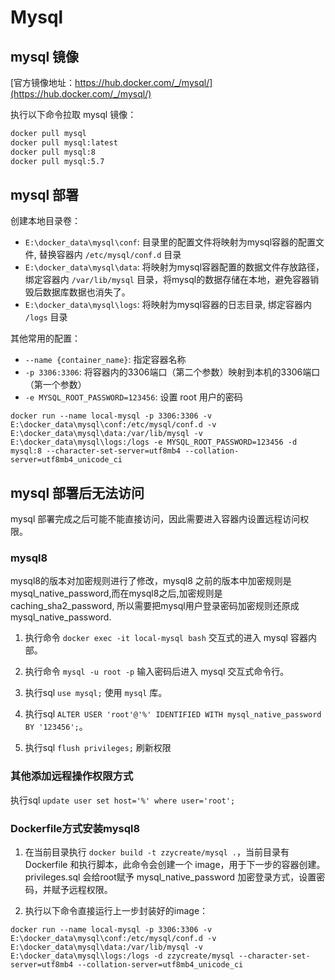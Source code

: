 # Mysql

## mysql 镜像

[官方镜像地址：https://hub.docker.com/_/mysql/](https://hub.docker.com/_/mysql/)

执行以下命令拉取 mysql 镜像：

```bash
docker pull mysql
docker pull mysql:latest
docker pull mysql:8
docker pull mysql:5.7
```

## mysql 部署

创建本地目录卷：

- `E:\docker_data\mysql\conf`: 目录里的配置文件将映射为mysql容器的配置文件, 替换容器内 `/etc/mysql/conf.d` 目录
- `E:\docker_data\mysql\data`: 将映射为mysql容器配置的数据文件存放路径， 绑定容器内 `/var/lib/mysql` 目录，将mysql的数据存储在本地，避免容器销毁后数据库数据也消失了。
- `E:\docker_data\mysql\logs`: 将映射为mysql容器的日志目录, 绑定容器内 `/logs` 目录

其他常用的配置：

- `--name {container_name}`: 指定容器名称
- `-p 3306:3306`: 将容器内的3306端口（第二个参数）映射到本机的3306端口（第一个参数）
- `-e MYSQL_ROOT_PASSWORD=123456`: 设置 root 用户的密码

```
docker run --name local-mysql -p 3306:3306 -v E:\docker_data\mysql\conf:/etc/mysql/conf.d -v E:\docker_data\mysql\data:/var/lib/mysql -v E:\docker_data\mysql\logs:/logs -e MYSQL_ROOT_PASSWORD=123456 -d mysql:8 --character-set-server=utf8mb4 --collation-server=utf8mb4_unicode_ci 
```

## mysql 部署后无法访问

mysql 部署完成之后可能不能直接访问，因此需要进入容器内设置远程访问权限。

### mysql8

mysql8的版本对加密规则进行了修改，mysql8 之前的版本中加密规则是mysql_native_password,而在mysql8之后,加密规则是caching_sha2_password, 所以需要把mysql用户登录密码加密规则还原成mysql_native_password. 

1. 执行命令 `docker exec -it local-mysql bash` 交互式的进入 mysql 容器内部。

2. 执行命令 `mysql -u root -p` 输入密码后进入 mysql 交互式命令行。

3. 执行sql `use mysql;` 使用 `mysql` 库。

4. 执行sql `ALTER USER 'root'@'%' IDENTIFIED WITH mysql_native_password BY '123456';`。

5. 执行sql `flush privileges;` 刷新权限

### 其他添加远程操作权限方式

执行sql `update user set host='%' where user='root';`

### Dockerfile方式安装mysql8

1. 在当前目录执行 `docker build -t zzycreate/mysql .`，当前目录有 Dockerfile 和执行脚本，此命令会创建一个 image，用于下一步的容器创建。privileges.sql 会给root赋予 mysql_native_password 加密登录方式，设置密码，并赋予远程权限。

2. 执行以下命令直接运行上一步封装好的image：

```
docker run --name local-mysql -p 3306:3306 -v E:\docker_data\mysql\conf:/etc/mysql/conf.d -v E:\docker_data\mysql\data:/var/lib/mysql -v E:\docker_data\mysql\logs:/logs -d zzycreate/mysql --character-set-server=utf8mb4 --collation-server=utf8mb4_unicode_ci 
```
